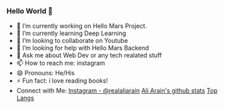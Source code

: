 ### Hello World 👋


- 🔭 I’m currently working on Hello Mars Project.
- 🌱 I’m currently learning Deep Learning
- 👯 I’m looking to collaborate on Youtube
- 🤔 I’m looking for help with Hello Mars Backend
- 💬 Ask me about Web Dev or any tech realated stuff 
- 📫 How to reach me: instagram 
- 😄 Pronouns: He/His
- ⚡ Fun fact: i love reading books!
- Connect with Me:
              [Instagram - @realaliarain](http://instagram.com/realaliarain)
[Ali Arain's github stats](https://github-readme-stats.vercel.app/api?username=aliarain&show_icons=true&theme=dark)
[Top Langs](https://github-readme-stats.vercel.app/api/top-langs/?username=aliarain&hide=tcl&langs_count=8&theme=dark)
